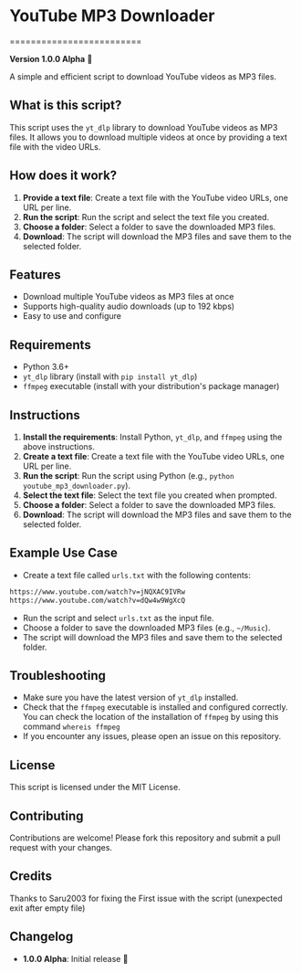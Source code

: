 # YouTube MP3 Downloader
=========================

**Version 1.0.0 Alpha** 🎉

A simple and efficient script to download YouTube videos as MP3 files.

**What is this script?**
------------------------

This script uses the `yt_dlp` library to download YouTube videos as MP3 files. It allows you to download multiple videos at once by providing a text file with the video URLs.

**How does it work?**
----------------------

1. **Provide a text file**: Create a text file with the YouTube video URLs, one URL per line.
2. **Run the script**: Run the script and select the text file you created.
3. **Choose a folder**: Select a folder to save the downloaded MP3 files.
4. **Download**: The script will download the MP3 files and save them to the selected folder.

**Features**
------------

* Download multiple YouTube videos as MP3 files at once
* Supports high-quality audio downloads (up to 192 kbps)
* Easy to use and configure

**Requirements**
---------------

* Python 3.6+
* `yt_dlp` library (install with `pip install yt_dlp`)
* `ffmpeg` executable (install with your distribution's package manager)

**Instructions**
--------------

1. **Install the requirements**: Install Python, `yt_dlp`, and `ffmpeg` using the above instructions.
2. **Create a text file**: Create a text file with the YouTube video URLs, one URL per line.
3. **Run the script**: Run the script using Python (e.g., `python youtube_mp3_downloader.py`).
4. **Select the text file**: Select the text file you created when prompted.
5. **Choose a folder**: Select a folder to save the downloaded MP3 files.
6. **Download**: The script will download the MP3 files and save them to the selected folder.

**Example Use Case**
--------------------

* Create a text file called `urls.txt` with the following contents:
```txt
https://www.youtube.com/watch?v=jNQXAC9IVRw
https://www.youtube.com/watch?v=dQw4w9WgXcQ
```
* Run the script and select `urls.txt` as the input file.
* Choose a folder to save the downloaded MP3 files (e.g., `~/Music`).
* The script will download the MP3 files and save them to the selected folder.

**Troubleshooting**
------------------

* Make sure you have the latest version of `yt_dlp` installed.
* Check that the `ffmpeg` executable is installed and configured correctly. You can check the location of the installation of `ffmpeg` by using this command `whereis ffmpeg`
* If you encounter any issues, please open an issue on this repository.

**License**
---------

This script is licensed under the MIT License.

**Contributing**
--------------

Contributions are welcome! Please fork this repository and submit a pull request with your changes.

**Credits**
--------------
Thanks to Saru2003 for fixing the First issue with the script (unexpected exit after empty file)

**Changelog**
-------------

* **1.0.0 Alpha**: Initial release 🎉
